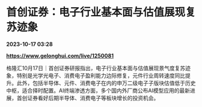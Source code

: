 # 首创证券：电子行业基本面与估值展现复苏迹象

**2023-10-17 03:28**

**https://www.gelonghui.com/live/1250081**

格隆汇10月17日｜首创证券研报指出，电子行业基本面与估值展现景气度复苏迹象，特别是光学光电子、消费电子盈利能力边际修复，元件行业周转速度同比提升。此外，包括半导体、元件、消费电子在内的申万二级电子子版块估值低于历史中枢，适合择时配置。AI终端渗透方面，多个国内外厂商公布AI模型应用的最新进展，首创证券看好后期半导体、消费电子等板块增长的投资机会。
